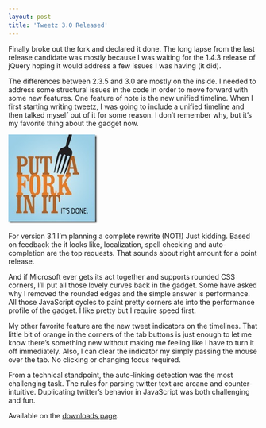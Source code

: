 ```yaml
---
layout: post
title: 'Tweetz 3.0 Released'
---
```

Finally broke out the fork and declared it done. The long lapse from the last release candidate was mostly because I was waiting for the 1.4.3 release of jQuery hoping it would address a few issues I was having (it did).

The differences between 2.3.5 and 3.0 are mostly on the inside. I needed to address some structural issues in the code in order to move forward with some new features. One feature of note is the new unified timeline. When I first starting writing [tweetz](/tweetz), I was going to include a unified timeline and then talked myself out of it for some reason. I don’t remember why, but it’s my favorite thing about the gadget now.

![Stick A Fork In It](/cdn/images/blog/Tweetz-3.0-Released_10643/Stick-A-Fork-In-It.jpg)

For version 3.1 I’m planning a complete rewrite (NOT!) Just kidding. Based on feedback the it looks like, localization, spell checking and auto-completion are the top requests. That sounds about right amount for a point release.

And if Microsoft ever gets its act together and supports rounded CSS corners, I’ll put all those lovely curves back in the gadget. Some have asked why I removed the rounded edges and the simple answer is performance. All those JavaScript cycles to paint pretty corners ate into the performance profile of the gadget. I like pretty but I require speed first.

My other favorite feature are the new tweet indicators on the timelines. That little bit of orange in the corners of the tab buttons is just enough to let me know there’s something new without making me feeling like I have to turn it off immediately. Also, I can clear the indicator my simply passing the mouse over the tab. No clicking or changing focus required.

From a technical standpoint, the auto-linking detection was the most challenging task. The rules for parsing twitter text are arcane and counter-intuitive. Duplicating twitter’s behavior in JavaScript was both challenging and fun.

Available on the [downloads page](/downloads).
